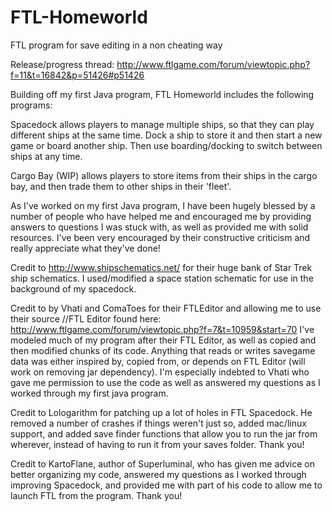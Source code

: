 FTL-Homeworld
=============

FTL program for save editing in a non cheating way

Release/progress thread: http://www.ftlgame.com/forum/viewtopic.php?f=11&t=16842&p=51426#p51426

Building off my first Java program, FTL Homeworld includes the following programs:

Spacedock allows players to manage multiple ships, so that they can play different ships at the same time. Dock a ship to store it and then start a new game or board another ship. Then use boarding/docking to switch between ships at any time.

Cargo Bay (WIP) allows players to store items from their ships in the cargo bay, and then trade them to other ships in their 'fleet'.


As I've worked on my first Java program, I have been hugely blessed by a number of people who have helped me and encouraged me by providing answers to questions I was stuck with, as well as provided me with solid resources. I've been very encouraged by their constructive criticism and really appreciate what they've done!

Credit to http://www.shipschematics.net/ for their huge bank of Star Trek ship schematics. I used/modified a space station schematic for use in the background of my spacedock.

Credit to by Vhati and ComaToes for their FTLEditor and allowing me to use their source //FTL Editor found here: http://www.ftlgame.com/forum/viewtopic.php?f=7&t=10959&start=70 I've modeled much of my program after their FTL Editor, as well as copied and then modified chunks of its code. Anything that reads or writes savegame data was either inspired by, copied from, or depends on FTL Editor (will work on removing jar dependency). I'm especially indebted to Vhati who gave me permission to use the code as well as answered my questions as I worked through my first java program.

Credit to Lologarithm for patching up a lot of holes in FTL Spacedock. He removed a number of crashes if things weren't just so, added mac/linux support, and added save finder functions that allow you to run the jar from wherever, instead of having to run it from your saves folder. Thank you!

Credit to KartoFlane, author of Superluminal, who has given me advice on better organizing my code, answered my questions as I worked through improving Spacedock, and provided me with part of his code to allow me to launch FTL from the program. Thank you!
